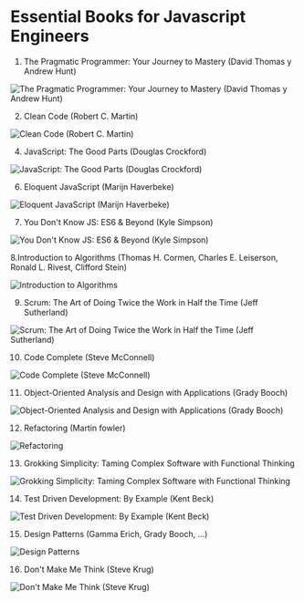 # Essential Books for Javascript Engineers


1. The Pragmatic Programmer: Your Journey to Mastery (David Thomas y Andrew Hunt)

![The Pragmatic Programmer: Your Journey to Mastery (David Thomas y Andrew Hunt)](https://i.gr-assets.com/images/S/compressed.photo.goodreads.com/books/1401432508l/4099.jpg)

2. Clean Code (Robert C. Martin)

![Clean Code (Robert C. Martin)](https://i.gr-assets.com/images/S/compressed.photo.goodreads.com/books/1436202607l/3735293._SX318_.jpg)

4. JavaScript: The Good Parts (Douglas Crockford)

![JavaScript: The Good Parts (Douglas Crockford)](https://m.media-amazon.com/images/I/81kqrwS1nNL._AC_UY327_FMwebp_QL65_.jpg)

6. Eloquent JavaScript (Marijn Haverbeke)

![Eloquent JavaScript (Marijn Haverbeke)](https://eloquentjavascript.net/img/cover.jpg)

7. You Don't Know JS: ES6 & Beyond (Kyle Simpson)

![You Don't Know JS: ES6 & Beyond (Kyle Simpson)](https://m.media-amazon.com/images/I/410+tmN-P+L._SX331_BO1,204,203,200_.jpg)

8.Introduction to Algorithms (Thomas H. Cormen, Charles E. Leiserson, Ronald L. Rivest, Clifford Stein)

![Introduction to Algorithms](https://m.media-amazon.com/images/I/41VndKVtiXL._SX198_BO1,204,203,200_QL40_ML2_.jpg)

9. Scrum: The Art of Doing Twice the Work in Half the Time (Jeff Sutherland)

![Scrum: The Art of Doing Twice the Work in Half the Time (Jeff Sutherland)](https://m.media-amazon.com/images/I/41EnYFbrDdL._SX324_BO1,204,203,200_.jpg)

10. Code Complete (Steve McConnell)

![Code Complete (Steve McConnell)](https://m.media-amazon.com/images/I/51FUYfErOXL._SX408_BO1,204,203,200_.jpg)

11. Object-Oriented Analysis and Design with Applications (Grady Booch)

![Object-Oriented Analysis and Design with Applications (Grady Booch)](https://m.media-amazon.com/images/I/51l8wcgd-RL._SX398_BO1,204,203,200_.jpg)

12. Refactoring (Martin fowler)

![Refactoring](https://pictures.abebooks.com/isbn/9780201485677-es.jpg)

13. Grokking Simplicity: Taming Complex Software with Functional Thinking

![Grokking Simplicity: Taming Complex Software with Functional Thinking](https://m.media-amazon.com/images/I/61Xv2kgSMnS._SX397_BO1,204,203,200_.jpg)

14. Test Driven Development: By Example (Kent Beck)

![Test Driven Development: By Example (Kent Beck)](https://m.media-amazon.com/images/I/51GGLEZlGqL._SX515_BO1,204,203,200_.jpg)

15. Design Patterns (Gamma Erich, Grady Booch, ...)

![Design Patterns](https://m.media-amazon.com/images/I/51kuc0iWoKL.jpg)

16. Don't Make Me Think (Steve Krug)

![Don't Make Me Think (Steve Krug)](https://m.media-amazon.com/images/I/51WS36aA2BL._SX387_BO1,204,203,200_.jpg)

